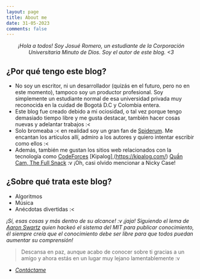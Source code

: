 ```yaml
---
layout: page
title: About me
date: 31-05-2023
comments: false
---
```


<center> <i> ¡Hola a todos! Soy Josué Romero, un estudiante de la Corporación Universitaria Minuto de Dios. Soy el autor de este blog. <3 </i></center>

## ¿Por qué tengo este blog?
- No soy un escritor, ni un desarrollador (quizás en el futuro, pero no en este momento), tampoco soy un productor profesional. Soy simplemente un estudiante normal de esa universidad privada muy reconocida en la cuidad de Bogotá D.C y Colombia entera.
- Este blog fue creado debido a mi ociosidad, o tal vez porque tengo demasiado tiempo libre y me gusta destacar, también hacer cosas nuevas y adelantar trabajos :<
- Solo bromeaba :< en realidad soy un gran fan de [Spiderum](https://spiderum.com/). Me encantan los artículos allí, admiro a los autores y quiero intentar escribir como ellos :<
- Además, también me gustan los sitios web relacionados con la tecnología como [CodeForces](https://codeforces.com/) [Kipalog],(https://kipalog.com/) [Quần Cam, The Full Snack](https://thefullsnack.com/) :v ¡Oh, casi olvido mencionar a Nicky Case!

## ¿Sobre qué trata este blog?
* Algoritmos
* Música
* Anécdotas divertidas :<

*¡Sí, esas cosas y más dentro de su alcance! :v ¡jaja! Siguiendo el lema de [Aaron Swartz](https://en.wikipedia.org/wiki/Aaron_Swartz) quien hackeó el sistema del MIT para publicar conocimiento, él siempre creía que el conocimiento debe ser libre para que todos puedan aumentar su comprensión!*
> Descansa en paz, aunque acabo de conocer sobre ti gracias a un amigo y ahora estás en un lugar muy lejano lamentablemente :v

- *[Contáctame](https://www.facebook.com/josueromr/)*